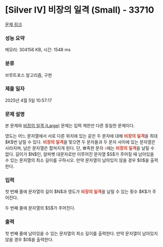 # [Silver IV] 비장의 일격 (Small) - 33710 

[문제 링크](https://www.acmicpc.net/problem/33710) 

### 성능 요약

메모리: 304156 KB, 시간: 1548 ms

### 분류

브루트포스 알고리즘, 구현

### 제출 일자

2025년 4월 5일 10:57:17

### 문제 설명

<p>본 문제와 <a href="/problem/33716">비장의 일격 (Large)</a> 문제는 입력 제한만 다른 동일한 문제이다.</p>

<p>영도는 어느 문자열에서 서로 다른 위치에 있는 같은 두 문자에 대해 <strong><span style="color:#c0392b;">비장의 일격</span></strong>을 최대 $K$번 날릴 수 있다. <span style="color:#c0392b;"><strong>비장의 일격</strong></span>을 맞으면 두 문자들과 두 문자 사이에 있는 문자열은 사라지며, 남은 문자열은 합쳐지게 된다. 단, 뾰족한 문자 <span style="color:#e74c3c;"><code>X</code></span>에는 <span style="color:#c0392b;"><strong>비장의 일격</strong></span>을 날릴 수 없다. 길이가 $N$인, 알파벳 대문자로만 이루어진 문자열 $S$가 주어질 때 남아있을 수 있는 문자열의 최소 길이를 구하시오. 만약 문자열이 남아있지 않을 경우 $0$을 출력한다.</p>

### 입력 

 <p>첫 번째 줄에 문자열의 길이 $N$과 영도가 <span style="color:#c0392b;"><strong>비장의 일격</strong></span>을 날릴 수 있는 횟수 $K$가 주어진다.</p>

<p>두 번째 줄에 문자열의 $S$가 주어진다.</p>

### 출력 

 <p>첫 번째 줄에 남아있을 수 있는 문자열의 최소 길이를 출력한다. 만약 문자열이 남아있지 않을 경우 $0$을 출력한다.</p>

